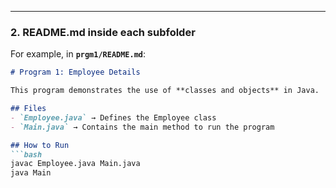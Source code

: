 
---

### 2. README.md inside each subfolder
For example, in **`prgm1/README.md`**:

```markdown
# Program 1: Employee Details

This program demonstrates the use of **classes and objects** in Java.

## Files
- `Employee.java` → Defines the Employee class  
- `Main.java` → Contains the main method to run the program  

## How to Run
```bash
javac Employee.java Main.java
java Main

